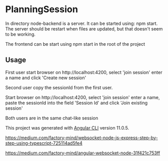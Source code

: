 # PlanningSession

In directory node-backend is a server. It can be started using: npm start.
The server should be restart when files are updated, but that doesn't seem to be working.

The frontend can be start using npm start in the root of the project

## Usage

First user start browser on http://localhost:4200, select 'join session' enter a name and click 'Create new session'

Second user copy the sessionId from the first user.

Start browser on http://localhost:4200, select 'join session' enter a name, paste the sessionId into the field 'Session Id' and click 'Join existing session'

Both users are in the same chat-like session


This project was generated with [Angular CLI](https://github.com/angular/angular-cli) version 11.0.5.

https://medium.com/factory-mind/websocket-node-js-express-step-by-step-using-typescript-725114ad5fe4

https://medium.com/factory-mind/angular-websocket-node-31f421c753ff
